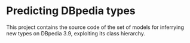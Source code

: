 # Predicting DBpedia types

This project contains the source code of the set of models for inferrying new types on DBpedia 3.9, exploiting its class hierarchy.
